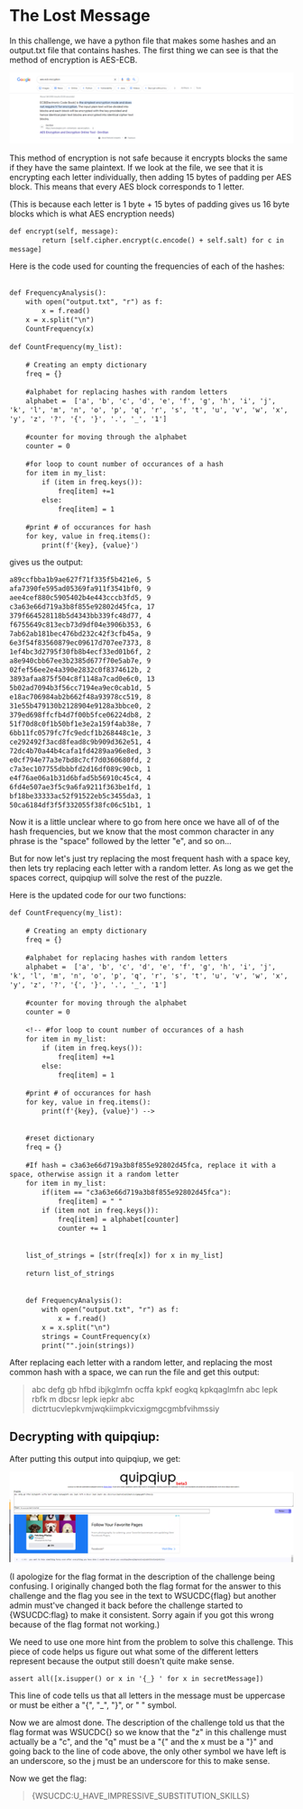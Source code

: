 # The Lost Message

In this challenge, we have a python file that makes some hashes
and an output.txt file that contains hashes. The first thing we
can see is that the method of encryption is AES-ECB.

![Quipquip output](./AES-ECB.png)

This method of encryption is not safe because it encrypts blocks
the same if they have the same plaintext. If we look at the file,
we see that it is encrypting each letter individually, then adding
15 bytes of padding per AES block. This means that every AES block
corresponds to 1 letter.

(This is because each letter is 1 byte + 15 bytes of padding gives us 16 byte blocks
which is what AES encryption needs)

```
def encrypt(self, message):
        return [self.cipher.encrypt(c.encode() + self.salt) for c in message]
```

Here is the code used for counting the frequencies of each of the hashes:

```

def FrequencyAnalysis():
    with open("output.txt", "r") as f:
        x = f.read()
    x = x.split("\n")
    CountFrequency(x)

def CountFrequency(my_list):
 
    # Creating an empty dictionary
    freq = {}

    #alphabet for replacing hashes with random letters
    alphabet = 	['a', 'b', 'c', 'd', 'e', 'f', 'g', 'h', 'i', 'j', 'k', 'l', 'm', 'n', 'o', 'p', 'q', 'r', 's', 't', 'u', 'v', 'w', 'x', 'y', 'z', '?', '{', '}', '.', '_', '1']

    #counter for moving through the alphabet
    counter = 0

    #for loop to count number of occurances of a hash
    for item in my_list:
        if (item in freq.keys()):
            freq[item] +=1
        else:
            freq[item] = 1
    
    #print # of occurances for hash
    for key, value in freq.items():
        print(f'{key}, {value}')
```

gives us the output:

```
a89ccfbba1b9ae627f71f335f5b421e6, 5
afa7390fe595ad05369fa911f3541bf0, 9
aee4cef880c5905402b4e443cccb3fd5, 9
c3a63e66d719a3b8f855e92802d45fca, 17
379f664528118b5d4343bb339fc48d77, 4
f6755649c813ecb73d9df04e3906b353, 6
7ab62ab181bec476bd232c42f3cfb45a, 9
6e3f54f83560879ec09617d707ee7373, 8
1ef4bc3d2795f30fb8b4ecf33ed01b6f, 2
a8e940cbb67ee3b2385d677f70e5ab7e, 9
02fef56ee2e4a390e2832c0f8374612b, 2
3893afaa875f504c8f1148a7cad0e6c0, 13
5b02ad7094b3f56cc7194ea9ec0cab1d, 5
e18ac706984ab2b662f48a93978cc519, 8
31e55b479130b2128904e9128a3bbce0, 2
379ed698ffcfb4d7f00b5fce06224db8, 2
51f70d8c0f1b50bf1e3e2a159f4ab38e, 7
6bb11fc0579fc7fc9edcf1b268448c1e, 3
ce292492f3acd8fead8c9b909d362e51, 4
72dc4b70a44b4cafa1fd4289aa96e8ed, 3
e0cf794e77a3e7bd8c7cf7d0360680fd, 2
c7a3ec107755dbbbfd2d16df089c90cb, 1
e4f76ae06a1b31d6bfad5b56910c45c4, 4
6fd4e507ae3f5c9a6fa9211f363be1fd, 1
bf18be33333ac52f91522eb5c3455da3, 1
50ca6184df3f5f332055f38fc06c51b1, 1
```

Now it is a little unclear where to go from here once we have all of of the hash frequencies,
but we know that the most common character in any phrase is the "space" followed by the letter "e",
and so on...

But for now let's just try replacing the most frequent hash with a space key, then lets try replacing each
letter with a random letter. As long as we get the spaces correct, quipqiup will solve the rest of the puzzle.

Here is the updated code for our two functions:

```
def CountFrequency(my_list):
 
    # Creating an empty dictionary
    freq = {}

    #alphabet for replacing hashes with random letters
    alphabet = 	['a', 'b', 'c', 'd', 'e', 'f', 'g', 'h', 'i', 'j', 'k', 'l', 'm', 'n', 'o', 'p', 'q', 'r', 's', 't', 'u', 'v', 'w', 'x', 'y', 'z', '?', '{', '}', '.', '_', '1']

    #counter for moving through the alphabet
    counter = 0

    <!-- #for loop to count number of occurances of a hash
    for item in my_list:
        if (item in freq.keys()):
            freq[item] +=1
        else:
            freq[item] = 1
    
    #print # of occurances for hash
    for key, value in freq.items():
        print(f'{key}, {value}') -->


    #reset dictionary
    freq = {}   

    #If hash = c3a63e66d719a3b8f855e92802d45fca, replace it with a space, otherwise assign it a random letter
    for item in my_list:
        if(item == "c3a63e66d719a3b8f855e92802d45fca"):
            freq[item] = " "
        if (item not in freq.keys()):
            freq[item] = alphabet[counter]
            counter += 1
    

    list_of_strings = [str(freq[x]) for x in my_list]

    return list_of_strings


    def FrequencyAnalysis():
        with open("output.txt", "r") as f:
            x = f.read()
        x = x.split("\n")
        strings = CountFrequency(x)
        print("".join(strings))
```

After replacing each letter with a random letter, and replacing the most common hash with a space,
we can run the file and get this output:

> abc defg gb hfbd ibjkglmfn ocffa kpkf eogkq kpkqaglmfn abc lepk rbfk m dbcsr lepk iepkr abc dictrtucvlepkvmjwqkiimpkvicxigmgcgmbfvihmssiy

## Decrypting with quipqiup:

After putting this output into quipqiup, we get:

![Quipquip output](./quipqiup.png)

(I apologize for the flag format in the description of the challenge being confusing. I originally changed both the flag format for the answer to this challenge and the flag you see in the text to WSUCDC{flag} but another admin must've changed it back before the challenge started to {WSUCDC:flag} to make it consistent. Sorry again if you got this wrong because of the flag format not working.)

We need to use one more hint from the problem to solve this challenge. This piece of code helps us figure out what some of the different letters represent because the output still doesn't quite make sense.

```
assert all([x.isupper() or x in '{_} ' for x in secretMessage])
```

This line of code tells us that all letters in the message must be uppercase or must be either a "{", "_", "}", or " " symbol.

Now we are almost done. The description of the challenge told us that the flag format was WSUCDC{} so we know that the "z" in this challenge must actually be a "c", and the "q" must be a "{" and the x must be a "}"
and going back to the line of code above, the only other symbol we have left is an underscore, so the j must be an underscore for this to make sense.

Now we get the flag:

> {WSUCDC:U_HAVE_IMPRESSIVE_SUBSTITUTION_SKILLS}
